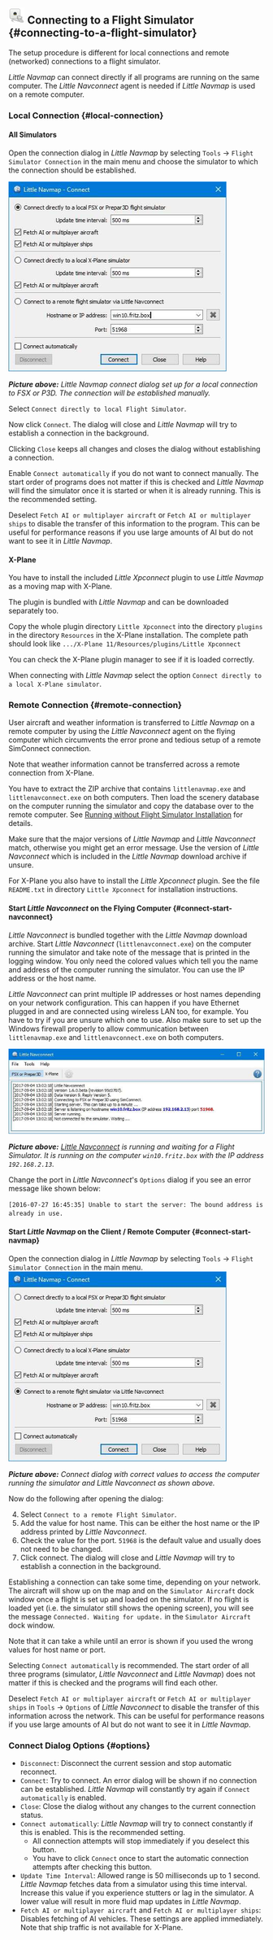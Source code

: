 ## ![Flight Simulator Connection](../images/icons/network.png "Flight Simulator Connection") Connecting to a Flight Simulator {#connecting-to-a-flight-simulator}

The setup procedure is different for local connections and remote (networked) connections to a flight simulator.

_Little Navmap_ can connect directly if all programs are running on the same computer. The _Little Navconnect_ agent is needed if _Little Navmap_ is used on a remote computer.

### Local Connection {#local-connection}

#### All Simulators

Open the connection dialog in _Little Navmap_ by selecting `Tools` -> `Flight Simulator Connection` in the main menu and choose the simulator to which the connection should be established.

![Little Navmap Connect Dialog](../images/connectlocal.jpg "Little Navmap Connect Dialog")

_**Picture above:** _Little Navmap_ connect dialog set up for a local connection to FSX or P3D. The connection will be established manually._

Select `Connect directly to local Flight Simulator`.

Now click `Connect`. The dialog will close and _Little Navmap_ will try to establish a connection in the background.

Clicking `Close` keeps all changes and closes the dialog without establishing a connection.

Enable `Connect automatically` if you do not want to connect manually. The start order of programs does not matter if this is checked and _Little Navmap_ will find the simulator once it is started or when it is already running. This is the recommended setting.

Deselect `Fetch AI or multiplayer aircraft` or `Fetch AI or multiplayer ships` to disable the transfer of this information to the program. This can be useful for performance reasons if you use large amounts of AI but do not want to see it in _Little Navmap_.

#### X-Plane

You have to install the included *Little Xpconnect* plugin to use *Little Navmap* as a moving map with X-Plane.

The plugin is bundled with _Little Navmap_ and can be downloaded separately too.

Copy the whole plugin directory `Little Xpconnect` into the directory `plugins`
in the directory `Resources` in the X-Plane installation. The complete path
should look like `.../X-Plane 11/Resources/plugins/Little Xpconnect`

You can check the X-Plane plugin manager to see if it is loaded  correctly.

When connecting with _Little Navmap_ select the option `Connect directly to a local
X-Plane simulator`.

### Remote Connection {#remote-connection}

User aircraft and weather information is transferred to _Little Navmap_ on a remote computer by using the _Little Navconnect_ agent on the flying computer which circumvents the error prone and tedious setup of a remote SimConnect connection.

Note that weather information cannot be transferred  across a remote connection from X-Plane.

You have to extract the ZIP archive that contains `littlenavmap.exe` and `littlenavconnect.exe` on both computers. Then load the scenery database on the computer running the simulator and copy the database over to the remote computer. See [Running without Flight Simulator Installation](RUNNOSIM.md) for details.

Make sure that the major versions of _Little Navmap_ and _Little Navconnect_ match, otherwise you might get an error message. Use the version of _Little Navconnect_ which is included in the _Little Navmap_ download archive if unsure.

For X-Plane you also have to install the *Little Xpconnect* plugin. See the file `README.txt` in directory `Little Xpconnect` for installation instructions.

#### Start _Little Navconnect_ on the Flying Computer {#connect-start-navconnect}

_Little Navconnect_ is bundled together with the _Little Navmap_ download archive. Start _Little Navconnect_ (`littlenavconnect.exe`) on the computer running the simulator and take note of the message that is printed in the logging window. You only need the colored values which tell you the name and address of the computer running the simulator. You can use the IP address or the host name.

_Little Navconnect_ can print multiple IP addresses or host names depending on your network configuration. This can happen if you have Ethernet plugged in and are connected using wireless LAN too, for example. You have to try if you are unsure which one to use. Also make sure to set up the Windows firewall properly to allow communication between `littlenavmap.exe` and `littlenavconnect.exe` on both computers.

![Little Navconnect](../images/littlenavconnect.jpg "Little Navconnect")

_**Picture above:** [Little Navconnect](https://albar965.github.io/littlenavconnect.html) is running and waiting for a Flight Simulator. It is running on the computer `win10.fritz.box` with the IP address `192.168.2.13`._

Change the port in _Little Navconnect_'s `Options` dialog if you see an error message like shown below:

`[2016-07-27 16:45:35] Unable to start the server: The bound address is already in use.`

#### Start _Little Navmap_ on the Client / Remote Computer {#connect-start-navmap}

Open the connection dialog in _Little Navmap_ by selecting `Tools` -> `Flight Simulator Connection`  in the main menu.
![Little Navmap Connect Dialog](../images/connect.jpg "Little Navmap Connect Dialog")

_**Picture above:** Connect dialog with correct values to access the computer running the simulator and Little Navconnect as shown above._

Now do the following after opening the dialog:

4. Select `Connect to a remote Flight Simulator`.
5. Add the value for host name. This can be either the host name or the IP address printed by _Little Navconnect_.
6. Check the value for the port. `51968` is the default value and usually does not need to be changed.
7. Click connect. The dialog will close and _Little Navmap_ will try to establish a connection in the background.

Establishing a connection can take some time, depending on your network. The aircraft will show up on the map and on the `Simulator Aircraft` dock window once a flight is set up and loaded on the simulator. If no flight is loaded yet (i.e. the simulator still shows the opening screen), you will see the message `Connected. Waiting for update.` in the `Simulator Aircraft` dock window.

Note that it can take a while until an error is shown if you used the wrong values for host name or port.

Selecting `Connect automatically` is recommended. The start order of all three programs (simulator, _Little Navconnect_ and _Little Navmap_) does not matter if this is checked and the programs will find each other.

Deselect `Fetch AI or multiplayer aircraft` or `Fetch AI or multiplayer ships` in `Tools` -> `Options` of _Little Navconnect_ to disable the transfer of this information across the network. This can be useful for performance reasons if you use large amounts of AI but do not want to see it in _Little Navmap_.

### Connect Dialog Options {#options}

* `Disconnect`: Disconnect the current session and stop automatic reconnect.
* `Connect`: Try to connect. An error dialog will be shown if no connection can be established. _Little Navmap_ will constantly try again if `Connect automatically` is enabled.
* `Close`: Close the dialog without any changes to the current connection status.
* `Connect automatically`: _Little Navmap_ will try to connect constantly if this is enabled. This is the recommended setting.
  * All connection attempts will stop immediately if you deselect this button.
  * You have to click `Connect` once to start the automatic connection attempts after checking this button.
* `Update Time Interval`: Allowed range is 50 milliseconds up to 1 second. _Little Navmap_ fetches data from a simulator using this time interval. Increase this value if you experience stutters or lag in the simulator. A lower value will result in more fluid map updates in _Little Navmap_.
* `Fetch AI or multiplayer aircraft` and `Fetch AI or multiplayer ships`: Disables fetching of AI vehicles. These settings are applied immediately. Note that ship traffic is not available for X-Plane.

